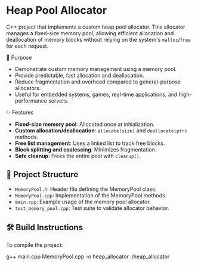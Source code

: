 # Heap Pool Allocator

C++ project that implements a custom heap pool allocator. This allocator manages a fixed-size memory pool, allowing efficient allocation and deallocation of memory blocks without relying on the system's `malloc`/`free` for each request.

🚀 Purpose

- Demonstrate custom memory management using a memory pool.
- Provide predictable, fast allocation and deallocation.
- Reduce fragmentation and overhead compared to general-purpose allocators.
- Useful for embedded systems, games, real-time applications, and high-performance servers.

✨ Features

- **Fixed-size memory pool**: Allocated once at initialization.
- **Custom allocation/deallocation**: `allocate(size)` and `deallocate(ptr)` methods.
- **Free list management**: Uses a linked list to track free blocks.
- **Block splitting and coalescing**: Minimizes fragmentation.
- **Safe cleanup**: Frees the entire pool with `cleanup()`.

## 📁 Project Structure

- `MemoryPool.h`: Header file defining the MemoryPool class.
- `MemoryPool.cpp`: Implementation of the MemoryPool methods.
- `main.cpp`: Example usage of the memory pool allocator.
- `test_memory_pool.cpp`: Test suite to validate allocator behavior.

## 🛠️ Build Instructions

To compile the project:

g++ main.cpp MemoryPool.cpp -o heap_allocator
./heap_allocator
